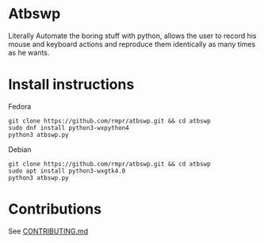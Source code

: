 # Atbswp
Literally Automate the boring stuff with python, allows the user to record his mouse and keyboard 
actions and reproduce them identically as many times as he wants.

# Install instructions
Fedora
```shell
git clone https://github.com/rmpr/atbswp.git && cd atbswp
sudo dnf install python3-wxpython4
python3 atbswp.py
```
Debian
```shell
git clone https://github.com/rmpr/atbswp.git && cd atbswp
sudo apt install python3-wxgtk4.0
python3 atbswp.py
```

# Contributions
See [CONTRIBUTING.md](./CONTRIBUTING.md)
